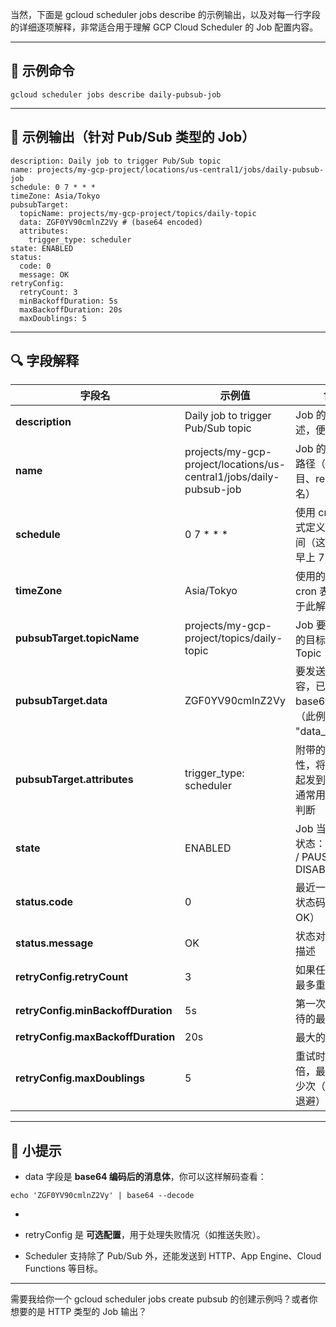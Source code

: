 当然，下面是 gcloud scheduler jobs describe 的示例输出，以及对每一行字段的详细逐项解释，非常适合用于理解 GCP Cloud Scheduler 的 Job 配置内容。

---

## **📄 示例命令**

```
gcloud scheduler jobs describe daily-pubsub-job
```

---

## **📄 示例输出（针对 Pub/Sub 类型的 Job）**

```
description: Daily job to trigger Pub/Sub topic
name: projects/my-gcp-project/locations/us-central1/jobs/daily-pubsub-job
schedule: 0 7 * * *
timeZone: Asia/Tokyo
pubsubTarget:
  topicName: projects/my-gcp-project/topics/daily-topic
  data: ZGF0YV90cmlnZ2Vy # (base64 encoded)
  attributes:
    trigger_type: scheduler
state: ENABLED
status:
  code: 0
  message: OK
retryConfig:
  retryCount: 3
  minBackoffDuration: 5s
  maxBackoffDuration: 20s
  maxDoublings: 5
```

---

## **🔍 字段解释**

| **字段名**                            | **示例值**                                                             | **含义**                                     |
| ---------------------------------- | ------------------------------------------------------------------- | ------------------------------------------ |
| **description**                    | Daily job to trigger Pub/Sub topic                                  | Job 的文字描述，便于管理                             |
| **name**                           | projects/my-gcp-project/locations/us-central1/jobs/daily-pubsub-job | Job 的完整资源路径（包含项目、region、job 名）             |
| **schedule**                       | 0 7 * * *                                                           | 使用 cron 表达式定义的执行时间（这里是每天早上 7 点）            |
| **timeZone**                       | Asia/Tokyo                                                          | 使用的时区，cron 表达式会基于此解释                       |
| **pubsubTarget.topicName**         | projects/my-gcp-project/topics/daily-topic                          | Job 要发送消息的目标 Pub/Sub Topic                 |
| **pubsubTarget.data**              | ZGF0YV90cmlnZ2Vy                                                    | 要发送的数据内容，已进行 base64 编码（此例为 "data_trigger"） |
| **pubsubTarget.attributes**        | trigger_type: scheduler                                             | 附带的自定义属性，将随消息一起发到 Topic，通常用于消费端判断          |
| **state**                          | ENABLED                                                             | Job 当前的启用状态：ENABLED / PAUSED / DISABLED    |
| **status.code**                    | 0                                                                   | 最近一次运行的状态码（0 表示 OK）                        |
| **status.message**                 | OK                                                                  | 状态对应的文字描述                                  |
| **retryConfig.retryCount**         | 3                                                                   | 如果任务失败，最多重试几次                              |
| **retryConfig.minBackoffDuration** | 5s                                                                  | 第一次重试前等待的最小时间                              |
| **retryConfig.maxBackoffDuration** | 20s                                                                 | 最大的回退时间                                    |
| **retryConfig.maxDoublings**       | 5                                                                   | 重试时间每次翻倍，最多翻倍多少次（用于指数退避）                   |

---

## **🧠 小提示**

- data 字段是 **base64 编码后的消息体**，你可以这样解码查看：
    

```
echo 'ZGF0YV90cmlnZ2Vy' | base64 --decode
```

-   
    
- retryConfig 是 **可选配置**，用于处理失败情况（如推送失败）。
    
- Scheduler 支持除了 Pub/Sub 外，还能发送到 HTTP、App Engine、Cloud Functions 等目标。
    

---

需要我给你一个 gcloud scheduler jobs create pubsub 的创建示例吗？或者你想要的是 HTTP 类型的 Job 输出？